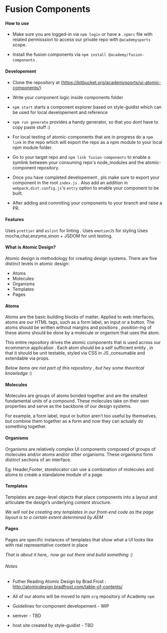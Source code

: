 # Fusion Components

#### How to use

* Make sure you are logged-in via `npm login` or have a `.npmrc` file with related permisssion to access our private repo with `@academysports` scope.

* Install the fusion components via `npm install @academy/fusion-components` .

#### Developement

* Clone the repository at (https://bitbucket.org/academysports/ui-atomic-components/)

* Write your component logic inside components folder

* `npm start` starts a component explorer based on style-guidist which can be used for local developement and reference

* `npm run generate` provides a handy generator, so that you dont have to copy paste stuff :)

* For local testing of atomic-components that are in progress do a `npm link` in the repo which will export the repo as a npm module to your local npm module folder. 

* Go to your target repo and `npm link fusion-components` to enable a symlink between your consuming repo's node_modules and the atomic-component repository.

* Once you have completed developement , pls make sure to export your component in the root `index.js` . Also add an addition in `webpack.dist.config.js`'s `entry` option to enable your component to be built.

* After adding and commiting your components to your branch and raise a PR.


#### Features

Uses `prettier` and `eslint` for linting .
Uses `emotionJS` for styling
Uses mocha,chai,enzyme,sinon + JSDOM for unit testing.

#### What is Atomic Design?

Atomic design is methodology for creating design systems. There are five distinct levels in atomic design:

* Atoms
* Molecules
* Organisms
* Templates
* Pages

#### Atoms

Atoms are the basic building blocks of matter. Applied to web interfaces, atoms are our HTML tags, such as a form label, an input or a button.
The atoms should be written without margins and positions , _position_-ing of these atoms should be done by a molecule or organism that uses the atom.

This entire repository drives the atomic components that is used across our ecommerce application .
Each atom should be a self sufficient entity , in that it should be unit testable, styled via CSS in JS ,consumable and extendable via props.

_Below items are not part of this repository , but hey some theoritcal knowledge_ :)

#### Molecules

Molecules are groups of atoms bonded together and are the smallest fundamental units of a compound. These molecules take on their own properties and serve as the backbone of our design systems.

For example, a form label, input or button aren’t too useful by themselves, but combine them together as a form and now they can actually do something together.

#### Organisms

Organisms are relatively complex UI components composed of groups of molecules and/or atoms and/or other organisms. These organisms form distinct sections of an interface.

Eg: Header,Footer, storelocator can use a combination of molecules and atoms to create a standalone module of a page.

#### Templates

Templates are page-level objects that place components into a layout and articulate the design’s underlying content structure.

_We will not be creating any templates in our front-end code as the page layout is to a certain extent determined by AEM_

#### Pages

Pages are specific instances of templates that show what a UI looks like with real representative content in place

_That is about it here,. now go out there and build something :)_

###### Notes

* Futher Reading Atomic Design by Brad Frost : http://atomicdesign.bradfrost.com/table-of-contents/

* All of our atoms will be moved to npm `org` repository of Academy `npm`

* Guidelines for component developement - WIP

* semver - TBD

* host site created by style-guidist - TBD
